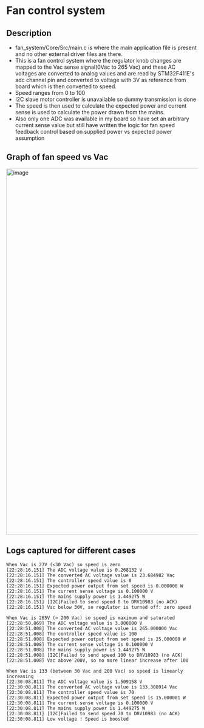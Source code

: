 # Fan control system
## Description
* fan_system/Core/Src/main.c is where the main application file is present and no other external driver files are there.
* This is a fan control system where the regulator knob changes are mapped to the Vac sense signal(0Vac to 265 Vac) and these AC voltages are converted to analog values and are read by STM32F411E's adc channel pin and converted to voltage with 3V as reference from board which is then converted to speed.
* Speed ranges from 0 to 100
* I2C slave motor controller is unavailable so dummy transmission is done
* The speed is then used to calculate the expected power and current sense is used to calculate the power drawn from the mains.
* Also only one ADC was available in my board so have set an arbitrary current sense value but still have written the logic for fan speed feedback control based on supplied power vs expected power assumption

## Graph of fan speed vs Vac
<img width="1307" height="963" alt="image" src="https://github.com/user-attachments/assets/1dcdd738-8ccf-4967-ba7e-d1b42950610e" />

## Logs captured for different cases
```
When Vac is 23V (<30 Vac) so speed is zero
[22:28:16.151] The ADC voltage value is 0.268132 V
[22:28:16.151] The converted AC voltage value is 23.684982 Vac
[22:28:16.151] The controller speed value is 0
[22:28:16.151] Expected power output from set speed is 0.000000 W
[22:28:16.151] The current sense voltage is 0.100000 V
[22:28:16.151] The mains supply power is 1.449275 W
[22:28:16.151] [I2C]Failed to send speed 0 to DRV10983 (no ACK)
[22:28:16.151] Vac below 30V, so regulator is turned off: zero speed

When Vac is 265V (> 200 Vac) so speed is maximum and saturated
[22:28:50.869] The ADC voltage value is 3.000000 V
[22:28:51.008] The converted AC voltage value is 265.000000 Vac
[22:28:51.008] The controller speed value is 100
[22:28:51.008] Expected power output from set speed is 25.000000 W
[22:28:51.008] The current sense voltage is 0.100000 V
[22:28:51.008] The mains supply power is 1.449275 W
[22:28:51.008] [I2C]Failed to send speed 100 to DRV10983 (no ACK)
[22:28:51.008] Vac above 200V, so no more linear increase after 100

When Vac is 133 (between 30 Vac and 200 Vac) so speed is linearly increasing
[22:30:08.811] The ADC voltage value is 1.509158 V
[22:30:08.811] The converted AC voltage value is 133.308914 Vac
[22:30:08.811] The controller speed value is 70
[22:30:08.811] Expected power output from set speed is 15.000001 W
[22:30:08.811] The current sense voltage is 0.100000 V
[22:30:08.811] The mains supply power is 1.449275 W
[22:30:08.811] [I2C]Failed to send speed 70 to DRV10983 (no ACK)
[22:30:08.811] Low voltage ! Speed is boosted
```

